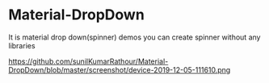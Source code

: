 # Material-DropDown
It is material drop down(spinner) demos you can create spinner without any libraries 

https://github.com/sunilKumarRathour/Material-DropDown/blob/master/screenshot/device-2019-12-05-111610.png
